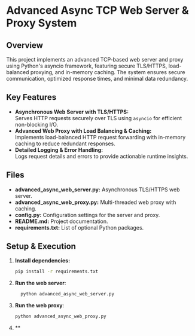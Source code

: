 # Advanced Async TCP Web Server & Proxy System

## Overview
This project implements an advanced TCP-based web server and proxy using Python's asyncio framework, featuring secure TLS/HTTPS, load-balanced proxying, and in-memory caching. The system ensures secure communication, optimized response times, and minimal data redundancy.

## Key Features
- **Asynchronous Web Server with TLS/HTTPS:**  
  Serves HTTP requests securely over TLS using `asyncio` for efficient non-blocking I/O.
- **Advanced Web Proxy with Load Balancing & Caching:**  
  Implements load-balanced HTTP request forwarding with in-memory caching to reduce redundant responses.
- **Detailed Logging & Error Handling:**  
  Logs request details and errors to provide actionable runtime insights.

## Files
- **advanced_async_web_server.py:** Asynchronous TLS/HTTPS web server.
- **advanced_async_web_proxy.py:** Multi-threaded web proxy with caching.
- **config.py:** Configuration settings for the server and proxy.
- **README.md:** Project documentation.
- **requirements.txt:** List of optional Python packages.

## Setup & Execution
1. **Install dependencies:**  
   ```bash
   pip install -r requirements.txt

    ```

2. **Run the web server**:
   ```bash
     python advanced_async_web_server.py
   ```

3. **Run the web proxy**:
    ```bash
    python advanced_async_web_proxy.py

    
4. **

